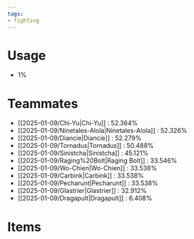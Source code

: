 ```yaml
---
tags:
- fighting
---
```

# Usage
- 1%
# Teammates
- [[2025-01-09/Chi-Yu|Chi-Yu]] : 52.364%
- [[2025-01-09/Ninetales-Alola|Ninetales-Alola]] : 52.326%
- [[2025-01-09/Diancie|Diancie]] : 52.279%
- [[2025-01-09/Tornadus|Tornadus]] : 50.488%
- [[2025-01-09/Sinistcha|Sinistcha]] : 45.121%
- [[2025-01-09/Raging%20Bolt|Raging Bolt]] : 33.546%
- [[2025-01-09/Wo-Chien|Wo-Chien]] : 33.538%
- [[2025-01-09/Carbink|Carbink]] : 33.538%
- [[2025-01-09/Pecharunt|Pecharunt]] : 33.538%
- [[2025-01-09/Glastrier|Glastrier]] : 32.912%
- [[2025-01-09/Dragapult|Dragapult]] : 6.408%
# Items